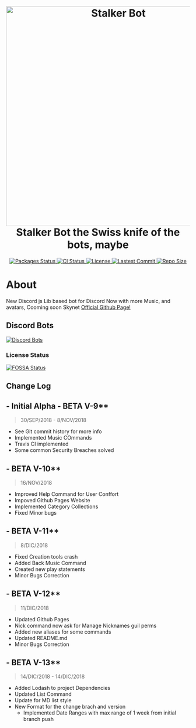<h1 align="center">
  <a href="https://discordbots.org/bot/496184604559015936">
    <img alt="Stalker Bot" src="docs/resources/img/stalker.svg" width="600">
  </a>
  <br>Stalker Bot the Swiss knife of the bots, maybe</br>
</h1>

<p align="center">
  <!-- NPM Version -->
    <a href="https://david-dm.org/Co-Op-Development/stalker-bot">
    <img src="https://david-dm.org/Co-Op-Development/stalker-bot.svg"
      alt="Packages Status" />
  </a>

  <a href="https://travis-ci.com/Co-Op-Development/stalker-bot">
    <img src="https://travis-ci.com/Co-Op-Development/stalker-bot.svg?branch=master"
      alt="CI Status" />
  </a>

  <a href="https://github.com/Co-Op-Development/stalker-bot/blob/master/LICENSE">
    <img src="https://img.shields.io/hexpm/l/plug.svg?style=flat-square"
      alt="License" />
  </a>
  
  <a href="">
    <img src="https://img.shields.io/github/last-commit/Co-Op-Development/stalker-bot.svg?style=flat-square"
      alt="Lastest Commit" />
  </a>

  <a href="">
    <img src="https://img.shields.io/github/repo-size/Co-Op-Development/stalker-bot.svg"
      alt="Repo Size" />
  </a>
</p>

# About

New Discord js Lib based bot for Discord
Now with more Music, and avatars, Cooming soon Skynet
[Official Github Page!](https://co-op-development.github.io/stalker-bot/)

## Discord Bots

[![Discord Bots](https://discordbots.org/api/widget/496184604559015936.svg?usernamecolor=FFFFFF&topcolor=000000)](https://discordbots.org/bot/496184604559015936)

### License Status

[![FOSSA Status](https://app.fossa.io/api/projects/git%2Bgithub.com%2FCo-Op-Development%2Fstalker-bot.svg?type=large)](https://app.fossa.io/projects/git%2Bgithub.com%2FCo-Op-Development%2Fstalker-bot?ref=badge_large)

## Change Log

## - Initial Alpha - BETA V-9**

> 30/SEP/2018 - 8/NOV/2018

* See Git commit history for more info
* Implemented Music COmmands
* Travis CI implemented
* Some common Security Breaches solved

## - BETA V-10**

> 16/NOV/2018

* Improved Help Command for User Conffort
* Impoved Github Pages Website
* Implemented Category Collections
* Fixed Minor bugs

## - BETA V-11**

> 8/DIC/2018

* Fixed Creation tools crash
* Added Back Music Command
* Created new play statements
* Minor Bugs Correction

## - BETA V-12**

> 11/DIC/2018

* Updated Github Pages
* Nick command now ask for Manage Nicknames guil perms
* Added new aliases for some commands
* Updated README.md
* Minor Bugs Correction

## - BETA V-13**

> 14/DIC/2018 - 14/DIC/2018

* Added Lodash to project Dependencies
* Updated List Command
* Update for MD list style
* New Format for the change brach and version
  - Implemented Date Ranges with max range of 1 week from initial branch push